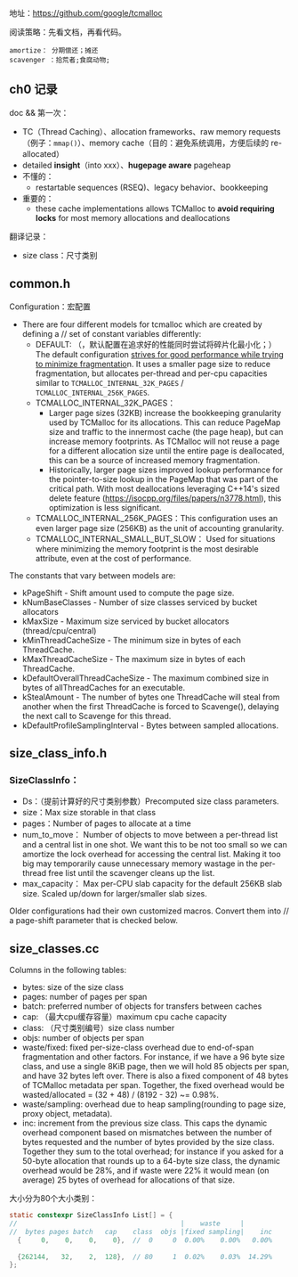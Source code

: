 地址：https://github.com/google/tcmalloc

阅读策略：先看文档，再看代码。





```
amortize： 分期偿还；摊还
scavenger ：拾荒者;食腐动物;
```



## ch0 记录



doc && 第一次：

- TC（Thread Caching）、allocation frameworks、raw memory requests（例子：`mmap()`）、memory cache（目的：避免系统调用，方便后续的 re-allocated）
- detailed **insight**（into  xxx）、**hugepage aware** pageheap
- 不懂的：
  - restartable sequences (RSEQ)、legacy behavior、bookkeeping
- 重要的：
  - these cache implementations allows TCMalloc to **avoid requiring locks** for most memory allocations and deallocations





翻译记录：

- size class：尺寸类别



## common.h

Configuration：宏配置

- There are four different models for tcmalloc which are created by defining a // set of constant variables differently:
  - DEFAULT:  （，默认配置在追求好的性能同时尝试将碎片化最小化；）The default configuration <u>strives for good performance while trying to  minimize fragmentatio</u>n.  It uses a smaller page size to reduce  fragmentation, but allocates per-thread and per-cpu capacities similar to  `TCMALLOC_INTERNAL_32K_PAGES` / `TCMALLOC_INTERNAL_256K_PAGES`.
  - TCMALLOC_INTERNAL_32K_PAGES：
    -  Larger page sizes (32KB) increase the bookkeeping granularity used by  TCMalloc for its allocations.  This can reduce PageMap size and traffic to  the innermost cache (the page heap), but can increase memory footprints. As  TCMalloc will not reuse a page for a different allocation size until the  entire page is deallocated, this can be a source of increased memory  fragmentation.
    -  Historically, larger page sizes improved lookup performance for the  pointer-to-size lookup in the PageMap that was part of the critical path.  With most deallocations leveraging C++14's sized delete feature  (https://isocpp.org/files/papers/n3778.html), this optimization is less  significant.
  - TCMALLOC_INTERNAL_256K_PAGES：This configuration uses an even larger page size (256KB) as the unit of  accounting granularity.
  - TCMALLOC_INTERNAL_SMALL_BUT_SLOW： Used for situations where minimizing the memory footprint is the most  desirable attribute, even at the cost of performance.

The constants that vary between models are:

- kPageShift - Shift amount used to compute the page size.
- kNumBaseClasses - Number of size classes serviced by bucket allocators
- kMaxSize - Maximum size serviced by bucket allocators (thread/cpu/central)
- kMinThreadCacheSize - The minimum size in bytes of each ThreadCache.
- kMaxThreadCacheSize - The maximum size in bytes of each ThreadCache.
- kDefaultOverallThreadCacheSize - The maximum combined size in bytes of allThreadCaches for an executable.
- kStealAmount - The number of bytes one ThreadCache will steal from another when the first ThreadCache is forced to Scavenge(), delaying the next call to Scavenge for this thread.
- kDefaultProfileSamplingInterval - Bytes between sampled allocations.





## size_class_info.h



### SizeClassInfo：

- Ds：（提前计算好的尺寸类别参数）Precomputed size class parameters.
- size：Max size storable in that class
- pages：Number of pages to allocate at a time
- num_to_move： Number of objects to move between a per-thread list and a central list in  one shot.  We want this to be not too small so we can amortize the lock  overhead for accessing the central list.  Making it too big may temporarily  cause unnecessary memory wastage in the per-thread free list until the  scavenger cleans up the list.
- max_capacity： Max per-CPU slab capacity for the default 256KB slab size.  Scaled up/down for larger/smaller slab sizes.

Older configurations had their own customized macros.  Convert them into // a page-shift parameter that is checked below.



## size_classes.cc



Columns in the following tables:

- bytes: size of the size class
- pages: number of pages per span
- batch: preferred number of objects for transfers between caches
- cap: （最大cpu缓存容量）maximum cpu cache capacity
- class: （尺寸类别编号）size class number
- objs: number of objects per span
- waste/fixed:  fixed per-size-class overhead due to end-of-span fragmentation and other factors. For instance, if we have a 96 byte size class, and use a single 8KiB page, then we will hold 85 objects per span, and have 32 bytes left over. There is also a fixed component of 48 bytes of TCMalloc metadata per span. Together, the fixed overhead would be wasted/allocated = (32 + 48) / (8192 - 32) ~= 0.98%.
- waste/sampling: overhead due to heap sampling(rounding to page size, proxy object, metadata).
- inc: increment from the previous size class. This caps the dynamic overhead component based on mismatches between the number of bytes requested and the number of bytes provided by the size class. Together they sum to the total overhead; for instance if you asked for a 50-byte allocation that rounds up to a 64-byte size class, the dynamic overhead would be 28%, and if waste were 22% it would mean (on average) 25 bytes of overhead for allocations of that size.

大小分为80个大小类别：

```c
static constexpr SizeClassInfo List[] = {
//                                         |    waste     |
//  bytes pages batch   cap    class  objs |fixed sampling|    inc
  {     0,    0,    0,    0},  //  0     0  0.00%    0.00%   0.00%
    
  {262144,   32,    2,  128},  // 80     1  0.02%    0.03%  14.29%
};
```

